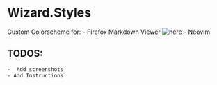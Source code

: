 # Wizard.Styles
Custom Colorscheme for:
    - Firefox Markdown Viewer ![here](https://addons.mozilla.org/en-US/firefox/addon/markdown-viewer-chrome/)
    - Neovim

## TODOS:
    -  Add screenshots
    - Add Instructions
